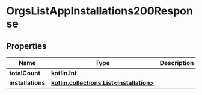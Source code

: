 
# OrgsListAppInstallations200Response

## Properties
Name | Type | Description | Notes
------------ | ------------- | ------------- | -------------
**totalCount** | **kotlin.Int** |  | 
**installations** | [**kotlin.collections.List&lt;Installation&gt;**](Installation.md) |  | 



